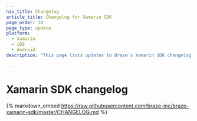 ```yaml
---
nav_title: Changelog
article_title: Changelog for Xamarin SDK
page_order: 30
page_type: update
platform:
  - Xamarin
  - iOS
  - Android
description: "This page lists updates to Braze's Xamarin SDK changelog."

---
```


# Xamarin SDK changelog

{% markdown_embed https://raw.githubusercontent.com/braze-inc/braze-xamarin-sdk/master/CHANGELOG.md %}

